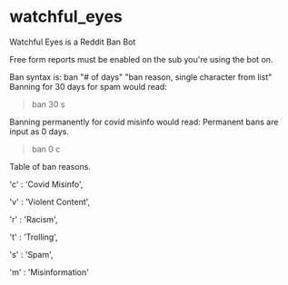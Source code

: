 # watchful_eyes
Watchful Eyes is a Reddit Ban Bot

Free form reports must be enabled on the sub you're using the bot on. 

Ban syntax is: ban "# of days" "ban reason, single character from list"
Banning for 30 days for spam would read:  

> ban 30 s

Banning permanently for covid misinfo would read:
Permanent bans are input as 0 days. 
> ban 0 c

Table of ban reasons.

'c' : 'Covid Misinfo',

'v' : 'Violent Content',

'r' : 'Racism',

't' : 'Trolling',

's' : 'Spam',

'm' : 'Misinformation'
